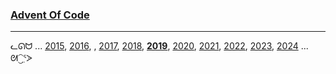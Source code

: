 ### [Advent Of Code](https://adventofcode.com)

---

ᓚᘏᗢ ... [2015](https://github.com/nmcb/aoc2015), [2016](https://github.com/nmcb/aoc2016), , [2017](https://github.com/nmcb/aoc2017), [2018](https://adventofcode.com/2018/), **[2019](https://github.com/nmcb/aoc2019)**, [2020](https://github.com/nmcb/aoc2020), [2021](https://github.com/nmcb/aoc2021), [2022](https://github.com/nmcb/aoc2022), [2023](https://github.com/nmcb/aoc2023), [2024](https://github.com/nmcb/aoc2024) ... ᘛ⁐̤ᕐᐷ
